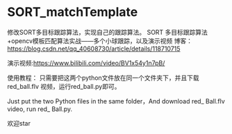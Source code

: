 # SORT_matchTemplate
修改SORT多目标跟踪算法，实现自己的跟踪算法。
SORT 多目标跟踪算法+opencv模板匹配算法实战——多个小球跟踪，以及演示视频
博客：https://blog.csdn.net/qq_40608730/article/details/118710715

演示视频:https://www.bilibili.com/video/BV1x54y1n7pB/

使用教程：
只需要把这两个python文件放在同一个文件夹下，并且下载 red_ball.flv 视频，运行red_ball.py即可。

Just put the two Python files in the same folder，And download red_ Ball.flv video, run red_ Ball.py.

欢迎star

